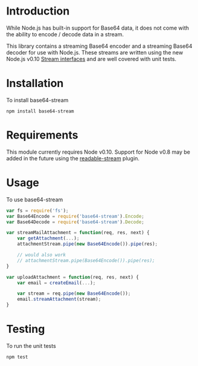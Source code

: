 # Introduction

While Node.js has built-in support for Base64 data, it does not come with the ability to encode / decode data in a stream.

This library contains a streaming Base64 encoder and a streaming Base64 decoder for use with Node.js. These streams are written using the new Node.js v0.10 [Stream interfaces](http://nodejs.org/api/stream.html) and are well covered with unit tests.

# Installation

To install base64-stream

    npm install base64-stream

# Requirements

This module currently requires Node v0.10. Support for Node v0.8 may be added in the future using the [readable-stream](https://github.com/isaacs/readable-stream) plugin.

# Usage

To use base64-stream

```javascript
var fs = require('fs');
var Base64Encode = require('base64-stream').Encode;
var Base64Decode = require('base64-stream').Decode;

var streamMailAttachment = function(req, res, next) {
    var getAttachment(...);
    attachmentStream.pipe(new Base64Encode()).pipe(res);

    // would also work
    // attachmentStream.pipe(Base64Encode()).pipe(res);
}

var uploadAttachment = function(req, res, next) {
    var email = createEmail(...);

    var stream = req.pipe(new Base64Encode());
    email.streamAttachment(stream);
}
```

# Testing

To run the unit tests

    npm test
